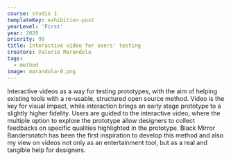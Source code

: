 ```yaml
---
course: studio 1
templateKey: exhibition-post
yearLevel: 'First'
year: 2020
priority: 99
title: Interactive video for users' testing
creators: Valerio Marandola
tags:
  - method
image: marandola-0.png
---
```


Interactive videos as a way for testing prototypes, with the aim of helping existing tools with a re-usable, structured open source method. Video is the key for visual impact, while interaction brings an early stage prototype to a slightly higher fidelity. Users are guided to the interactive video, where the multiple option to explore the prototype allow designers to collect feedbacks on specific qualities highlighted in the prototype. Black Mirror Bandersnatch has been the first inspiration to develop this method and also my view on videos not only as an entertainment tool, but as a real and tangible help for designers.
